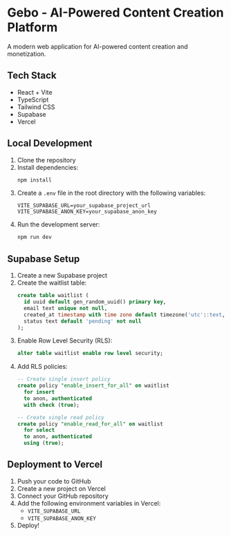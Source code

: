 # Gebo - AI-Powered Content Creation Platform

A modern web application for AI-powered content creation and monetization.

## Tech Stack

- React + Vite
- TypeScript
- Tailwind CSS
- Supabase
- Vercel

## Local Development

1. Clone the repository
2. Install dependencies:
   ```bash
   npm install
   ```
3. Create a `.env` file in the root directory with the following variables:
   ```
   VITE_SUPABASE_URL=your_supabase_project_url
   VITE_SUPABASE_ANON_KEY=your_supabase_anon_key
   ```
4. Run the development server:
   ```bash
   npm run dev
   ```

## Supabase Setup

1. Create a new Supabase project
2. Create the waitlist table:
   ```sql
   create table waitlist (
     id uuid default gen_random_uuid() primary key,
     email text unique not null,
     created_at timestamp with time zone default timezone('utc'::text, now()) not null,
     status text default 'pending' not null
   );
   ```
3. Enable Row Level Security (RLS):
   ```sql
   alter table waitlist enable row level security;
   ```
4. Add RLS policies:
   ```sql
   -- Create single insert policy
   create policy "enable_insert_for_all" on waitlist
     for insert
     to anon, authenticated
     with check (true);

   -- Create single read policy
   create policy "enable_read_for_all" on waitlist
     for select
     to anon, authenticated
     using (true);
   ```

## Deployment to Vercel

1. Push your code to GitHub
2. Create a new project on Vercel
3. Connect your GitHub repository
4. Add the following environment variables in Vercel:
   - `VITE_SUPABASE_URL`
   - `VITE_SUPABASE_ANON_KEY`
5. Deploy!
